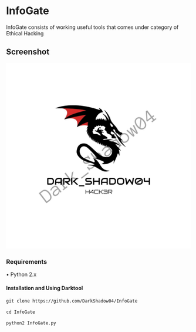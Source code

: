 # InfoGate
InfoGate consists of working useful tools that comes under category of Ethical Hacking

## Screenshot
<img src="Dark_Shadow04.png">

### Requirements
• Python 2.x

#### Installation and Using Darktool
```
git clone https://github.com/DarkShadow04/InfoGate
```
```
cd InfoGate
```
```
python2 InfoGate.py
```

